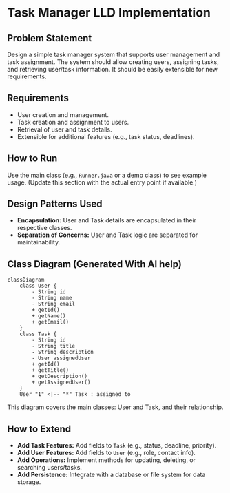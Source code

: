 # Task Manager LLD Implementation

## Problem Statement

Design a simple task manager system that supports user management and task assignment. The system should allow creating users, assigning tasks, and retrieving user/task information. It should be easily extensible for new requirements.

## Requirements

- User creation and management.
- Task creation and assignment to users.
- Retrieval of user and task details.
- Extensible for additional features (e.g., task status, deadlines).

## How to Run

Use the main class (e.g., `Runner.java` or a demo class) to see example usage. (Update this section with the actual entry point if available.)

## Design Patterns Used

- **Encapsulation:** User and Task details are encapsulated in their respective classes.
- **Separation of Concerns:** User and Task logic are separated for maintainability.

## Class Diagram (Generated With AI help)

```mermaid
classDiagram
    class User {
        - String id
        - String name
        - String email
        + getId()
        + getName()
        + getEmail()
    }
    class Task {
        - String id
        - String title
        - String description
        - User assignedUser
        + getId()
        + getTitle()
        + getDescription()
        + getAssignedUser()
    }
    User "1" <|-- "*" Task : assigned to
```

This diagram covers the main classes: User and Task, and their relationship.

## How to Extend

- **Add Task Features:** Add fields to `Task` (e.g., status, deadline, priority).
- **Add User Features:** Add fields to `User` (e.g., role, contact info).
- **Add Operations:** Implement methods for updating, deleting, or searching users/tasks.
- **Add Persistence:** Integrate with a database or file system for data storage.
